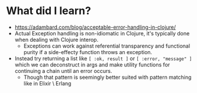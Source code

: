 # What did I learn?

- https://adambard.com/blog/acceptable-error-handling-in-clojure/
- Actual Exception handling is non-idiomatic in Clojure, it's typically done when dealing with Clojure interop.
  - Exceptions can work against referential transparency and functional purity if a side-effecty function throws an exception.
- Instead try returning a list like `[ :ok, result ]` or `[ :error, "message" ]` which we can deconstruct in args and make utility functions for continuing a chain until an error occurs.
  - Though that pattern is seemingly better suited with pattern matching like in Elixir \ Erlang
